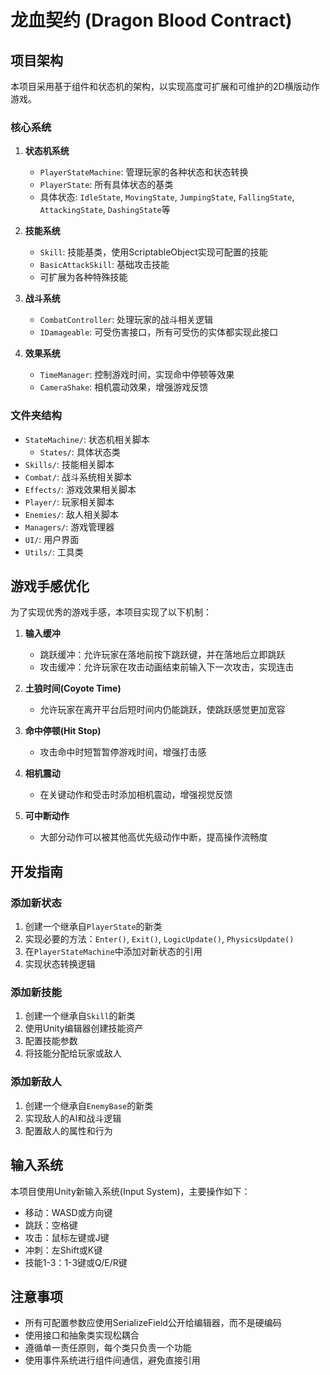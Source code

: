 # 龙血契约 (Dragon Blood Contract)

## 项目架构

本项目采用基于组件和状态机的架构，以实现高度可扩展和可维护的2D横版动作游戏。

### 核心系统

1. **状态机系统**
   - `PlayerStateMachine`: 管理玩家的各种状态和状态转换
   - `PlayerState`: 所有具体状态的基类
   - 具体状态: `IdleState`, `MovingState`, `JumpingState`, `FallingState`, `AttackingState`, `DashingState`等

2. **技能系统**
   - `Skill`: 技能基类，使用ScriptableObject实现可配置的技能
   - `BasicAttackSkill`: 基础攻击技能
   - 可扩展为各种特殊技能

3. **战斗系统**
   - `CombatController`: 处理玩家的战斗相关逻辑
   - `IDamageable`: 可受伤害接口，所有可受伤的实体都实现此接口

4. **效果系统**
   - `TimeManager`: 控制游戏时间，实现命中停顿等效果
   - `CameraShake`: 相机震动效果，增强游戏反馈

### 文件夹结构

- `StateMachine/`: 状态机相关脚本
  - `States/`: 具体状态类
- `Skills/`: 技能相关脚本
- `Combat/`: 战斗系统相关脚本
- `Effects/`: 游戏效果相关脚本
- `Player/`: 玩家相关脚本
- `Enemies/`: 敌人相关脚本
- `Managers/`: 游戏管理器
- `UI/`: 用户界面
- `Utils/`: 工具类

## 游戏手感优化

为了实现优秀的游戏手感，本项目实现了以下机制：

1. **输入缓冲**
   - 跳跃缓冲：允许玩家在落地前按下跳跃键，并在落地后立即跳跃
   - 攻击缓冲：允许玩家在攻击动画结束前输入下一次攻击，实现连击

2. **土狼时间(Coyote Time)**
   - 允许玩家在离开平台后短时间内仍能跳跃，使跳跃感觉更加宽容

3. **命中停顿(Hit Stop)**
   - 攻击命中时短暂暂停游戏时间，增强打击感

4. **相机震动**
   - 在关键动作和受击时添加相机震动，增强视觉反馈

5. **可中断动作**
   - 大部分动作可以被其他高优先级动作中断，提高操作流畅度

## 开发指南

### 添加新状态

1. 创建一个继承自`PlayerState`的新类
2. 实现必要的方法：`Enter()`, `Exit()`, `LogicUpdate()`, `PhysicsUpdate()`
3. 在`PlayerStateMachine`中添加对新状态的引用
4. 实现状态转换逻辑

### 添加新技能

1. 创建一个继承自`Skill`的新类
2. 使用Unity编辑器创建技能资产
3. 配置技能参数
4. 将技能分配给玩家或敌人

### 添加新敌人

1. 创建一个继承自`EnemyBase`的新类
2. 实现敌人的AI和战斗逻辑
3. 配置敌人的属性和行为

## 输入系统

本项目使用Unity新输入系统(Input System)，主要操作如下：

- 移动：WASD或方向键
- 跳跃：空格键
- 攻击：鼠标左键或J键
- 冲刺：左Shift或K键
- 技能1-3：1-3键或Q/E/R键

## 注意事项

- 所有可配置参数应使用SerializeField公开给编辑器，而不是硬编码
- 使用接口和抽象类实现松耦合
- 遵循单一责任原则，每个类只负责一个功能
- 使用事件系统进行组件间通信，避免直接引用 
